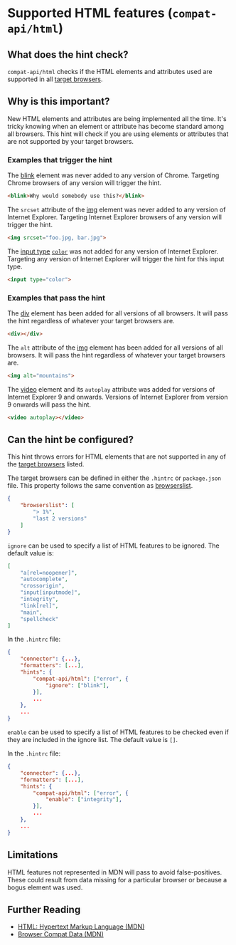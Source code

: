 # Supported HTML features (`compat-api/html`)

## What does the hint check?

`compat-api/html` checks if the HTML elements and attributes used are
supported in all [target browsers][browser-context].

## Why is this important?

New HTML elements and attributes are being implemented all the time.
It's tricky knowing when an element or attribute has become standard
among all browsers. This hint will check if you are using elements or
attributes that are not supported by your target browsers.

### Examples that **trigger** the hint

The [blink][blink] element was never added to any version of Chrome.
Targeting Chrome browsers of any version will trigger the hint.

```html
<blink>Why would somebody use this?</blink>
```

The `srcset` attribute of the [img][img] element was never
added to any version of Internet Explorer. Targeting
Internet Explorer browsers of any version will trigger the hint.

```html
<img srcset="foo.jpg, bar.jpg">
```

The [input type][input-type] [`color`][input-type-color] was not added for any
version of Internet Explorer. Targeting any version of Internet Explorer
will trigger the hint for this input type.

```html
<input type="color">
```

### Examples that **pass** the hint

The [div][div] element has been added for all versions of all browsers.
It will pass the hint regardless of whatever your target browsers are.

```html
<div></div>
```

The `alt` attribute of the [img][img] element has been added for all versions
of all browsers. It will pass the hint regardless of whatever your target
browsers are.

```html
<img alt="mountains">
```

The [video][video] element and its `autoplay` attribute was added for versions
of Internet Explorer 9 and onwards. Versions of Internet Explorer from version
9 onwards will pass the hint.

```html
<video autoplay></video>
```

## Can the hint be configured?

This hint throws errors for HTML elements that are not supported in any of the
[target browsers][target-browsers] listed.

The target browsers can be defined in either the `.hintrc` or
`package.json` file.
This property follows the same convention as [browserslist][browserslist].

```json
{
    "browserslist": [
        "> 1%",
        "last 2 versions"
    ]
}
```

`ignore` can be used to specify a list of HTML features to be ignored. The
default value is:

```json
[
    "a[rel=noopener]",
    "autocomplete",
    "crossorigin",
    "input[inputmode]",
    "integrity",
    "link[rel]",
    "main",
    "spellcheck"
]
```

In the `.hintrc` file:

```json
{
    "connector": {...},
    "formatters": [...],
    "hints": {
        "compat-api/html": ["error", {
            "ignore": ["blink"],
        }],
        ...
    },
    ...
}
```

`enable` can be used to specify a list of HTML features to be checked even if
they are included in the ignore list. The default value is `[]`.

In the `.hintrc` file:

```json
{
    "connector": {...},
    "formatters": [...],
    "hints": {
        "compat-api/html": ["error", {
            "enable": ["integrity"],
        }],
        ...
    },
    ...
}
```

## Limitations

HTML features not represented in MDN will pass to avoid false-positives.
These could result from data missing for a particular browser or because a
bogus element was used.

## Further Reading

* [HTML: Hypertext Markup Language (MDN)][docmdn]
* [Browser Compat Data (MDN)][browser-compat]

<!-- Link labels: -->

[blink]: https://developer.mozilla.org/en-US/docs/Web/HTML/Element/blink
[img]: https://developer.mozilla.org/en-US/docs/Web/HTML/Element/img
[video]: https://developer.mozilla.org/en-US/docs/Web/HTML/Element/video
[div]: https://developer.mozilla.org/en-US/docs/Web/HTML/Element/div
[input-type-color]: https://developer.mozilla.org/en-US/docs/Web/HTML/Element/input/color
[input-type]: https://developer.mozilla.org/en-US/docs/Web/HTML/Element/input
[global-attr]: https://developer.mozilla.org/en-US/docs/Web/HTML/Global_attributes
[docmdn]: https://developer.mozilla.org/en-US/docs/Web/HTML
[browser-compat]: https://github.com/mdn/browser-compat-data
[browser-context]: https://webhint.io/docs/user-guide/configuring-webhint/browser-context/
[browserslist]: https://github.com/browserslist/browserslist#readme
[target-browsers]: https://webhint.io/docs/user-guide/configuring-webhint/browser-context/
